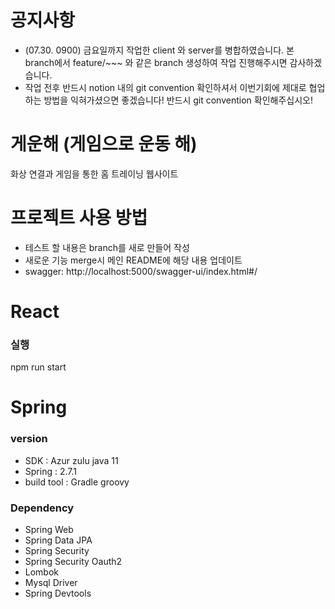 # 공지사항 
- (07.30. 0900) 금요일까지 작업한 client 와 server를 병합하였습니다. 본 branch에서 feature/~~~ 와 같은 branch 생성하여 작업 진행해주시면 감사하겠습니다.
- 작업 전후 반드시 notion 내의 git convention 확인하셔서 이번기회에 제대로 협업하는 방법을 익혀가셨으면 좋겠습니다! 반드시 git convention 확인해주십시오!

# 게운해 (게임으로 운동 해)
화상 연결과 게임을 통한 홈 트레이닝 웹사이트

# 프로젝트 사용 방법
- 테스트 할 내용은 branch를 새로 만들어 작성
- 새로운 기능 merge시 메인 README에 해당 내용 업데이트
- swagger: http://localhost:5000/swagger-ui/index.html#/

# React
### 실행
npm run start

# Spring

### version
- SDK : Azur zulu java 11
- Spring : 2.7.1
- build tool : Gradle groovy


### Dependency
- Spring Web
- Spring Data JPA
- Spring Security
- Spring Security Oauth2
- Lombok
- Mysql Driver
- Spring Devtools


